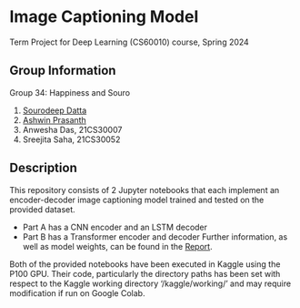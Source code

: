 # Image Captioning Model
Term Project for Deep Learning (CS60010) course, Spring 2024

## Group Information
Group 34: Happiness and Souro
1. [Sourodeep Datta](https://github.com/TheLapisGoat)
2. [Ashwin Prasanth](https://github.com/ashwinpra)
3. Anwesha Das, 21CS30007
4. Sreejita Saha, 21CS30052

## Description
This repository consists of 2 Jupyter notebooks that each implement an encoder-decoder image captioning model trained and tested on the provided dataset.
- Part A has a CNN encoder and an LSTM decoder
- Part B has a Transformer encoder and decoder
Further information, as well as model weights, can be found in the [Report](./Report/Report.pdf).

Both of the provided notebooks have been executed in Kaggle using the P100 GPU. Their code,
particularly the directory paths has been set with respect to the Kaggle working directory
‘/kaggle/working/’ and may require modification if run on Google Colab.
